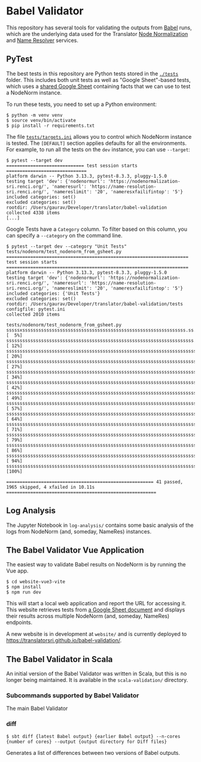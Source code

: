 # Babel Validator

This repository has several tools for validating the outputs from
[Babel](https://github.com/TranslatorSRI/Babel) runs, which are the
underlying data used for the Translator
[Node Normalization](https://nodenorm.transltr.io/docs) and
[Name Resolver](https://name-lookup.transltr.io/docs) services.

## PyTest

The best tests in this repository are Python tests stored in the [`./tests`](./tests/) folder.
This includes both unit tests as well as "Google Sheet"-based tests, which uses
a [shared Google Sheet](https://docs.google.com/spreadsheets/d/11zebx8Qs1Tc3ShQR9nh4HRW8QSoo8k65w_xIaftN0no/edit?gid=0#gid=0) containing facts that we can use to test a NodeNorm instance.

To run these tests, you need to set up a Python environment:

```shell
$ python -m venv venv
$ source venv/bin/activate
$ pip install -r requirements.txt
```

The file [`tests/targets.ini`](./tests/targets.ini) allows you to control which NodeNorm
instance is tested. The `[DEFAULT]` section applies defaults for all the environments.
For example, to run all the tests on the `dev` instance, you can use `--target`:

```shell
$ pytest --target dev
============================= test session starts ==============================
platform darwin -- Python 3.13.3, pytest-8.3.3, pluggy-1.5.0
testing target 'dev': {'nodenormurl': 'https://nodenormalization-sri.renci.org/', 'nameresurl': 'https://name-resolution-sri.renci.org/', 'namereslimit': '20', 'nameresxfailifintop': '5'}
included categories: set()
excluded categories: set()
rootdir: /Users/gaurav/Developer/translator/babel-validation
collected 4338 items 
[...]
```

Google Tests have a `Category` column. To filter based on this column, you can
specify a `--category` on the command line.

```shell
$ pytest --target dev --category "Unit Tests" tests/nodenorm/test_nodenorm_from_gsheet.py
==================================================================== test session starts ====================================================================
platform darwin -- Python 3.13.3, pytest-8.3.3, pluggy-1.5.0
testing target 'dev': {'nodenormurl': 'https://nodenormalization-sri.renci.org/', 'nameresurl': 'https://name-resolution-sri.renci.org/', 'namereslimit': '20', 'nameresxfailifintop': '5'}
included categories: {'Unit Tests'}
excluded categories: set()
rootdir: /Users/gaurav/Developer/translator/babel-validation/tests
configfile: pytest.ini
collected 2010 items                                                                                                                                        

tests/nodenorm/test_nodenorm_from_gsheet.py sssssxsssssssssssssssssssssssssssssssssssssssssssssssssssssssssssss.ss.x.....sssssssssssssssssssss.ssssss [  5%]
ssssssssssssssssssssssssssssssssssssssssssssssssssssssssssssssssssssss...........ssss.....ss.........s...x..sxsssssssssss.ssssss..sssssssssssssssssss [ 12%]
sssssssssssssssssssssssssssssssssssssssssssssssssssssssssssssssssssssssssssssssssssssssssssssssssssssssssssssssssssssssssssssssssssssssssssssssssssss [ 20%]
sssssssssssssssssssssssssssssssssssssssssssssssssssssssssssssssssssssssssssssssssssssssssssssssssssssssssssssssssssssssssssssssssssssssssssssssssssss [ 27%]
sssssssssssssssssssssssssssssssssssssssssssssssssssssssssssssssssssssssssssssssssssssssssssssssssssssssssssssssssssssssssssssssssssssssssssssssssssss [ 34%]
sssssssssssssssssssssssssssssssssssssssssssssssssssssssssssssssssssssssssssssssssssssssssssssssssssssssssssssssssssssssssssssssssssssssssssssssssssss [ 42%]
sssssssssssssssssssssssssssssssssssssssssssssssssssssssssssssssssssssssssssssssssssssssssssssssssssssssssssssssssssssssssssssssssssssssssssssssssssss [ 49%]
sssssssssssssssssssssssssssssssssssssssssssssssssssssssssssssssssssssssssssssssssssssssssssssssssssssssssssssssssssssssssssssssssssssssssssssssssssss [ 57%]
sssssssssssssssssssssssssssssssssssssssssssssssssssssssssssssssssssssssssssssssssssssssssssssssssssssssssssssssssssssssssssssssssssssssssssssssssssss [ 64%]
sssssssssssssssssssssssssssssssssssssssssssssssssssssssssssssssssssssssssssssssssssssssssssssssssssssssssssssssssssssssssssssssssssssssssssssssssssss [ 71%]
sssssssssssssssssssssssssssssssssssssssssssssssssssssssssssssssssssssssssssssssssssssssssssssssssssssssssssssssssssssssssssssssssssssssssssssssssssss [ 79%]
sssssssssssssssssssssssssssssssssssssssssssssssssssssssssssssssssssssssssssssssssssssssssssssssssssssssssssssssssssssssssssssssssssssssssssssssssssss [ 86%]
sssssssssssssssssssssssssssssssssssssssssssssssssssssssssssssssssssssssssssssssssssssssssssssssssssssssssssssssssssssssssssssssssssssssssssssssssssss [ 94%]
sssssssssssssssssssssssssssssssssssssssssssssssssssssssssssssssssssssssssssssssssssssssssssssssssssssssssssssssssssss                                 [100%]

======================================================= 41 passed, 1965 skipped, 4 xfailed in 10.11s ========================================================
```

## Log Analysis

The Jupyter Notebook in `log-analysis/` contains some basic analysis of the
logs from NodeNorm (and, someday, NameRes) instances.

## The Babel Validator Vue Application

The easiest way to validate Babel results on NodeNorm is by running the
Vue app.

```shell
$ cd website-vue3-vite
$ npm install
$ npm run dev
```

This will start a local web application and report the URL for accessing it. This website
retrieves tests from [a Google Sheet document](https://docs.google.com/spreadsheets/d/11zebx8Qs1Tc3ShQR9nh4HRW8QSoo8k65w_xIaftN0no/edit?usp=sharing)
and displays their results across multiple NodeNorm (and, someday, NameRes) endpoints.

A new website is in development at `website/` and is currently deployed to https://translatorsri.github.io/babel-validation/.

## The Babel Validator in Scala

An initial version of the Babel Validator was written in Scala, but this is no longer being maintained.
It is available in the `scala-validation/` directory.

### Subcommands supported by Babel Validator

The main Babel Validator 

### diff

```shell
$ sbt diff {latest Babel output} {earlier Babel output} --n-cores {number of cores} --output {output directory for Diff files}
```

Generates a list of differences between two versions of Babel outputs.
